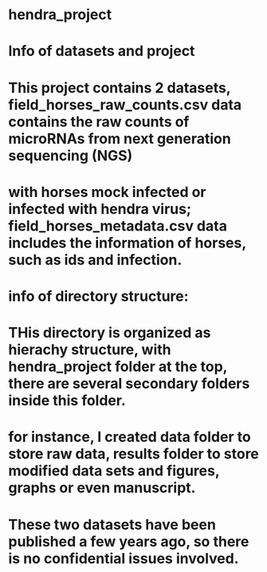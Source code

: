 # hendra_project
# Info of datasets and project 
# This project contains 2 datasets, field_horses_raw_counts.csv data contains the raw counts of microRNAs from next generation sequencing (NGS) 
# with horses mock infected or infected with hendra virus; field_horses_metadata.csv data includes the information of horses, such as ids and infection.

# info of directory structure:
# THis directory is organized as hierachy structure, with hendra_project folder at the top, there are several secondary folders inside this folder. 
# for instance, I created data folder to store raw data, results folder to store modified data sets and figures, graphs or even manuscript.

# These two datasets have been published a few years ago, so there is no confidential issues involved.
